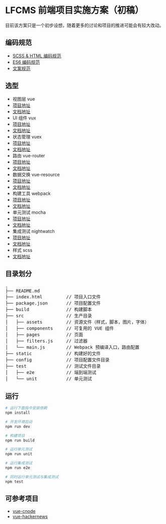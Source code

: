 # LFCMS 前端项目实施方案（初稿）

目前该方案只是一个初步设想，随着更多的讨论和项目的推进可能会有较大改动。

## 编码规范

- [SCSS & HTML 编码规范](http://codeguide.bootcss.com/)
- [ES6 编码规范](https://github.com/yuche/javascript)
- [文案规范](http://open.leancloud.cn/copywriting-style-guide.html)

## 选型

- 视图层 vue 
 - [项目地址](https://github.com/vuejs/vue)
 - [文档地址](http://vuejs.org/)
- UI 组件 vux
 - [项目地址](https://github.com/airyland/vux)
 - [文档地址](https://vuxjs.gitbooks.io/vux/content/)
- 状态管理 vuex
 - [项目地址](https://github.com/vuejs/vuex)
 - [文档地址](http://vuex.vuejs.org/zh-cn/index.html)
- 路由 vue-router
 - [项目地址](https://github.com/vuejs/vue-router)
 - [文档地址](http://router.vuejs.org/zh-cn/index.html)
- 数据交换 vue-resource
 - [项目地址](https://github.com/vuejs/vue-resource)
 - [文档地址](https://github.com/vuejs/vue-resource/tree/master/docs)
- 构建工具 webpack
 - [项目地址](https://github.com/webpack/webpack)
 - [文档地址](https://webpack.github.io/docs/)
- 单元测试 mocha
 - [项目地址](https://github.com/mochajs/mocha)
 - [文档地址](http://mochajs.org/)
- 集成测试 nightwatch
 - [项目地址](https://github.com/nightwatchjs/nightwatch)
 - [文档地址](http://nightwatchjs.org/)
- 样式 scss
 - [文档地址](http://sass-lang.com/documentation/file.SASS_REFERENCE.html)

## 目录划分

<pre>
.
├── README.md           
├── index.html         // 项目入口文件
├── package.json       // 项目配置文件
├── build              // 构建脚本
├── src                // 生产目录
│   ├── assets         // 资源文件（样式，脚本，图片，字体）
│   ├── components     // 可复用的 VUE 组件
│   ├── pages          // 页面
│   ├── filters.js     // 过滤器
│   └── main.js        // Webpack 预编译入口，路由配置
├── static             // 构建好的文件
├── config             // 项目配置文件目录
├── test               // 测试文件目录
│   ├── e2e            // 端到端测试
│   └── unit           // 单元测试
</pre>

## 运行

``` bash
# 运行下面指令安装依赖
npm install

# 开发环境启动
npm run dev

# 构建项目
npm run build

# 运行单元测试
npm run unit

# 运行集成测试
npm run e2e

# 同时运行单元测试与集成测试
npm test
```

## 可参考项目

- [vue-cnode](https://github.com/shinygang/Vue-cnodejs)
- [vue-hackernews](https://github.com/vuejs/vue-hackernews)
